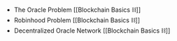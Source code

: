 - The Oracle Problem [[Blockchain Basics ⛓]]
- Robinhood Problem [[Blockchain Basics ⛓]]
- Decentralized Oracle Network [[Blockchain Basics ⛓]]



